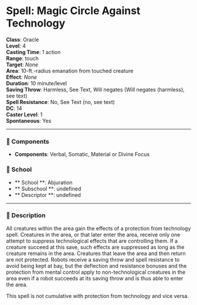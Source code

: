 
# Spell: Magic Circle Against Technology
**Class**: Oracle  
**Level**: 4  
**Casting Time**: 1 action  
**Range**: touch  
**Target**: _None_  
**Area**: 10-ft.-radius emanation from touched creature  
**Effect**: _None_  
**Duration**: 10 minute/level  
**Saving Throw**: Harmless, See Text, Will negates (Will negates (harmless), see text)  
**Spell Resistance**: No, See Text (no, see text)  
**DC**: 14  
**Caster Level**: 1  
**Spontaneous**: Yes

---

### 🔮 Components
- **Components**: Verbal, Somatic, Material or Divine Focus

### 🏫 School
- ** School **: Abjuration
- ** Subschool **: undefined
- ** Descriptor **: undefined
---

### 📜 Description
All creatures within the area gain the effects of a protection from technology spell. Creatures in the area, or that later enter the area, receive only one attempt to suppress technological effects that are controlling them. If a creature succeed at this save, such effects are suppressed as long as the creature remains in the area. Creatures that leave the area and then return are not protected. Robots receive a saving throw and spell resistance to avoid being kept at bay, but the deflection and resistance bonuses and the protection from mental control apply to non-technological creatures in the area even if a robot succeeds at its saving throw and is thus able to enter the area.

This spell is not cumulative with protection from technology and vice versa.
